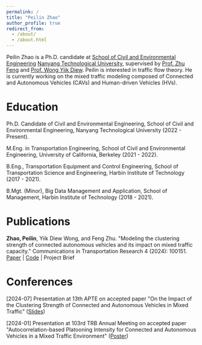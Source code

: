 ```yaml
---
permalink: /
title: "Peilin Zhao"
author_profile: true
redirect_from: 
  - /about/
  - /about.html
---
```


Peilin Zhao is a Ph.D. candidate at [School of Civil and Environmental Engineering](https://www.ntu.edu.sg/cee) [Nanyang Technological University](https://www.ntu.edu.sg/), supervised by [Prof. Zhu Feng](https://dr.ntu.edu.sg/cris/rp/rp00740) and [Prof. Wong Yiik Diew](https://dr.ntu.edu.sg/cris/rp/rp00667). Peilin is interested in traffic flow theory. He is currently working on the mixed traffic modeling composed of Connected and Autonomous Vehicles (CAVs) and Human-driven Vehicles (HVs).

Education
======
Ph.D. Candidate of Civil and Environmental Engineering, School of Civil and Environmental Engineering, Nanyang Technological University (2022 - Present).

M.Eng. in Transportation Engineering, School of Civil and Environmental Engineering, University of California, Berkeley (2021 - 2022).

B.Eng., Transportation Equipment and Control Engineering, School of Transportation Science and Engineering, Harbin Institute of Technology (2017 - 2021).

B.Mgt. (Minor), Big Data Management and Application, School of Management, Harbin Institute of Technology (2018 - 2021).

Publications
======
**Zhao, Peilin**, Yiik Diew Wong, and Feng Zhu. "Modeling the clustering strength of connected autonomous vehicles and its impact on mixed traffic capacity." Communications in Transportation Research 4 (2024): 100151. [Paper](https://doi.org/10.1016/j.commtr.2024.100151) | [Code](https://github.com/Jerry-zpl/API) | Project Brief

Conferences
======

[2024-07] Presentation at 13th APTE on accepted paper "On the Impact of the Clustering Strength of Connected and Autonomous Vehicles in Mixed Traffic" ([Slides](http://jerry-zpl.github.io/files/2024APTE_ZPL.pdf))

[2024-01] Presentation at 103rd TRB Annual Meeting on accepted paper "Autocorrelation-based Platooning Intensity for Connected and Autonomous Vehicles in a Mixed Traffic Environment" ([Poster](http://jerry-zpl.github.io/files/TRB_poster.pdf))


